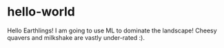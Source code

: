 # hello-world
Hello Earthlings!
I am going to use ML to dominate the landscape!
Cheesy quavers and milkshake are vastly under-rated :).
